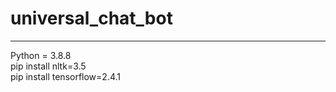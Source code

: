 # universal_chat_bot
<hr>
Python = 3.8.8<br>
pip install nltk=3.5<br>
pip install tensorflow=2.4.1<br>
